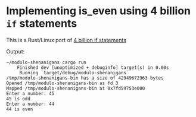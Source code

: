 # Implementing is_even using 4 billion `if` statements

This is a Rust/Linux port of [4 billion if statements](https://andreasjhkarlsson.github.io//jekyll/update/2023/12/27/4-billion-if-statements.html)

Output:

```
~/modulo-shenanigans cargo run
    Finished dev [unoptimized + debuginfo] target(s) in 0.00s
     Running `target/debug/modulo-shenanigans`
/tmp/modulo-shenanigans-bin has a size of 42949672963 bytes
Opened /tmp/modulo-shenanigans-bin as fd 3
Mapped /tmp/modulo-shenanigans-bin at 0x7fd59753e000
Enter a number: 45
45 is odd
Enter a number: 44
44 is even
```
